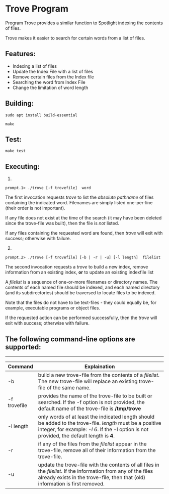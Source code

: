 # Trove Program

Program Trove provides a similar function to Spotlight indexing the contents of files.

Trove makes it easier to search for certain words from a list of files.

## Features:

- Indexing a list of files
- Update the Index File with a list of files
- Remove certain files from the Index file
- Searching the word from Index File
- Change the limitation of word length

## Building:

```
sudo apt install build-essential

make
```

## Test:

```
make test
```

## Executing:

1.  

   ```
   prompt.1> ./trove [-f trovefile]  word
   ```

   The first invocation requests *trove* to list the *absolute pathname* of files containing the indicated word. Filenames are simply listed one-per-line (their order is not important).

   If any file does not exist at the time of the search (it may have been deleted since the trove-file was built), then the file is *not* listed.

   If any files containing the requested word are found, then *trove* will exit with success; otherwise with failure.

   

2.  

   ```
   prompt.2> ./trove [-f trovefile] [-b | -r | -u] [-l length]  filelist
   ```

   The second invocation requests a *trove* to build a new index, remove information from an existing index, **or** to update an existing indexfile list

   A *filelist* is a sequence of one-or-more filenames or directory names. The contents of each named file should be indexed, and each named directory (and its subdirectories) should be traversed to locate files to be indexed.

   Note that the files do not have to be text-files - they could equally be, for example, executable programs or object files.

   If the requested action can be performed successfully, then the *trove* will exit with success; otherwise with failure.



## The following command-line options are supported:

------

| Command | Explaination |
| ------------ | ------------------------------------------------------------ |
| -b           | build a new trove-file from the contents of a *filelist*. The new trove-file will replace an existing trove-file of the same name. |
| -f trovefile | provides the name of the trove-file to be built or searched. If the -f option is not provided, the default name of the trove-file is **/tmp/trove** |
| -l length    | only words of at least the indicated length should be added to the trove-file. *length* must be a positive integer, for example: *-l 6*.  If the -l option is not provided, the default length is **4**. |
| -r           | if any of the files from the *filelist* appear in the trove-file, remove all of their information from the trove-file. |
| -u           | update the trove-file with the contents of all files in the *filelist*. If the information from any of the files already exists in the trove-file, then that (old) information is first removed. |